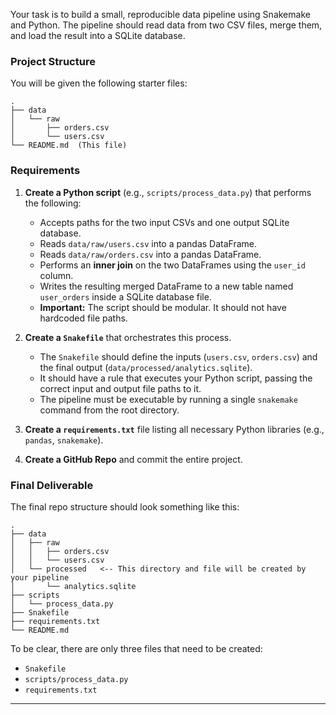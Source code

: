 Your task is to build a small, reproducible data pipeline using Snakemake and Python. The pipeline should read data from two CSV files, merge them, and load the result into a SQLite database.

### **Project Structure**

You will be given the following starter files:

```
.
├── data
│   └── raw
│       ├── orders.csv
│       └── users.csv
└── README.md  (This file)
```

### **Requirements**

1.  **Create a Python script** (e.g., `scripts/process_data.py`) that performs the following:

      * Accepts paths for the two input CSVs and one output SQLite database.
      * Reads `data/raw/users.csv` into a pandas DataFrame.
      * Reads `data/raw/orders.csv` into a pandas DataFrame.
      * Performs an **inner join** on the two DataFrames using the `user_id` column.
      * Writes the resulting merged DataFrame to a new table named `user_orders` inside a SQLite database file.
      * **Important:** The script should be modular. It should not have hardcoded file paths.

2.  **Create a `Snakefile`** that orchestrates this process.

      * The `Snakefile` should define the inputs (`users.csv`, `orders.csv`) and the final output (`data/processed/analytics.sqlite`).
      * It should have a rule that executes your Python script, passing the correct input and output file paths to it.
      * The pipeline must be executable by running a single `snakemake` command from the root directory.

3.  **Create a `requirements.txt`** file listing all necessary Python libraries (e.g., `pandas`, `snakemake`).

4.  **Create a GitHub Repo** and commit the entire project. 

### **Final Deliverable**

The final repo structure should look something like this:

```
.
├── data
│   ├── raw
│   │   ├── orders.csv
│   │   └── users.csv
│   └── processed   <-- This directory and file will be created by your pipeline
│       └── analytics.sqlite
├── scripts
│   └── process_data.py
├── Snakefile
├── requirements.txt
└── README.md
```

To be clear, there are only three files that need to be created:

  * `Snakefile`
  * `scripts/process_data.py`
  * `requirements.txt`

-----